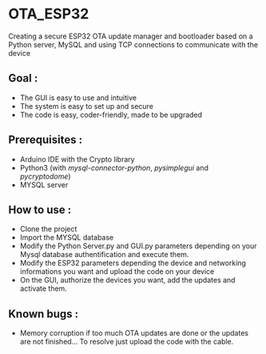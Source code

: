 # OTA_ESP32

Creating a secure ESP32 OTA update manager and bootloader based on a Python server, MySQL and using TCP connections to communicate with the device

## Goal :
  - The GUI is easy to use and intuitive
  - The system is easy to set up and secure
  - The code is easy, coder-friendly, made to be upgraded

## Prerequisites :
  - Arduino IDE with the Crypto library
  - Python3 (with *mysql-connector-python*, *pysimplegui* and *pycryptodome*)
  - MYSQL server
  
## How to use :
  - Clone the project
  - Import the MYSQL database
  - Modify the Python Server.py and GUI.py parameters depending on your Mysql database authentification and execute them.
  - Modify the ESP32 parameters depending the device and networking informations you want and upload the code on your device
  - On the GUI, authorize the devices you want, add the updates and activate them.
  
## Known bugs :
  - Memory corruption if too much OTA updates are done or the updates are not finished... To resolve just upload the code with the cable.

